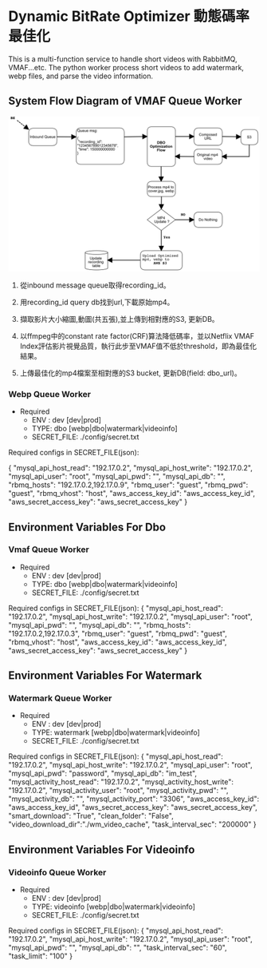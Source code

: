 # Dynamic BitRate Optimizer 動態碼率最佳化

This is a multi-function service to handle short videos with RabbitMQ, VMAF...etc.
The python worker process short videos to add watermark, webp files, and parse the video information.

## System Flow Diagram of VMAF Queue Worker

![dbo_diagram](./dbo_flow.png)

 1. 從inbound message queue取得recording_id。

 2. 用recording_id query db找到url,下載原始mp4。
 
 3. 擷取影片大小縮圖,動圖(共五張),並上傳到相對應的S3, 更新DB。

 4. 以ffmpeg中的constant rate factor(CRF)算法降低碼率，並以Netflix VMAF Index評估影片視覺品質，執行此步至VMAF值不低於threshold，即為最佳化結果。

 5. 上傳最佳化的mp4檔案至相對應的S3 bucket, 更新DB(field: dbo_url)。

  
### Webp Queue Worker

- Required
  - ENV : dev [dev|prod]
  - TYPE: dbo [webp|dbo|watermark|videoinfo]
  - SECRET_FILE: ./config/secret.txt

Required configs in SECRET_FILE(json):

{
            "mysql_api_host_read": "192.17.0.2",
            "mysql_api_host_write": "192.17.0.2",
            "mysql_api_user": "root",
            "mysql_api_pwd": "",
            "mysql_api_db": "",
            "rbmq_hosts": "192.17.0.2,192.17.0.9",
            "rbmq_user": "guest",
            "rbmq_pwd": "guest",
            "rbmq_vhost": "host",
            "aws_access_key_id": "aws_access_key_id",
            "aws_secret_access_key": "aws_secret_access_key"
}
    
## Environment Variables For Dbo
  
### Vmaf Queue Worker

- Required
  - ENV : dev [dev|prod]
  - TYPE: dbo [webp|dbo|watermark|videoinfo]
  - SECRET_FILE: ./config/secret.txt

Required configs in SECRET_FILE(json):
{
            "mysql_api_host_read": "192.17.0.2",
            "mysql_api_host_write": "192.17.0.2",
            "mysql_api_user": "root",
            "mysql_api_pwd": "",
            "mysql_api_db": "",
            "rbmq_hosts": "192.17.0.2,192.17.0.3",
            "rbmq_user": "guest",
            "rbmq_pwd": "guest",
            "rbmq_vhost": "host",
            "aws_access_key_id": "aws_access_key_id",
            "aws_secret_access_key": "aws_secret_access_key"
}

## Environment Variables For Watermark
  
### Watermark Queue Worker

- Required
  - ENV : dev [dev|prod]
  - TYPE: watermark [webp|dbo|watermark|videoinfo]
  - SECRET_FILE: ./config/secret.txt

Required configs in SECRET_FILE(json):
{
            "mysql_api_host_read": "192.17.0.2",
            "mysql_api_host_write": "192.17.0.2",
            "mysql_api_user": "root",
            "mysql_api_pwd": "password",
            "mysql_api_db": "im_test",
            "mysql_activity_host_read": "192.17.0.2",
            "mysql_activity_host_write": "192.17.0.2",
            "mysql_activity_user": "root",
            "mysql_activity_pwd": "",
            "mysql_activity_db": "",
            "mysql_activity_port": "3306",
            "aws_access_key_id": "aws_access_key_id",
            "aws_secret_access_key": "aws_secret_access_key",
            "smart_download": "True",
            "clean_folder": "False",
            "video_download_dir":"./wm_video_cache",
            "task_interval_sec": "200000"
}

## Environment Variables For Videoinfo
  
### Videoinfo Queue Worker

- Required
  - ENV : dev [dev|prod]
  - TYPE: videoinfo [webp|dbo|watermark|videoinfo]
  - SECRET_FILE: ./config/secret.txt

Required configs in SECRET_FILE(json):
{
            "mysql_api_host_read": "192.17.0.2",
            "mysql_api_host_write": "192.17.0.2",
            "mysql_api_user": "root",
            "mysql_api_pwd": "",
            "mysql_api_db": "",
            "task_interval_sec": "60",
            "task_limit": "100"
} 

